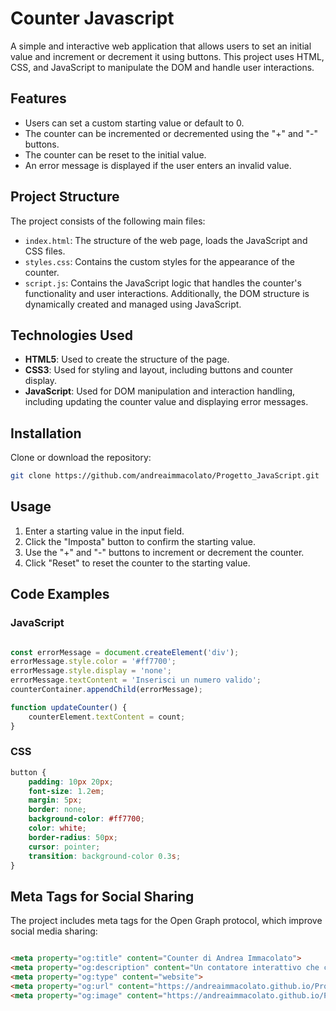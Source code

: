 # Counter Javascript

A simple and interactive web application that allows users to set an initial value and increment or decrement it using buttons. This project uses HTML, CSS, and JavaScript to manipulate the DOM and handle user interactions.

## Features

- Users can set a custom starting value or default to 0.
- The counter can be incremented or decremented using the "+" and "-" buttons.
- The counter can be reset to the initial value.
- An error message is displayed if the user enters an invalid value.

## Project Structure

The project consists of the following main files:

- `index.html`: The structure of the web page, loads the JavaScript and CSS files.
- `styles.css`: Contains the custom styles for the appearance of the counter.
- `script.js`: Contains the JavaScript logic that handles the counter's functionality and user interactions. Additionally, the DOM structure is dynamically created and managed using JavaScript.

## Technologies Used

- **HTML5**: Used to create the structure of the page.
- **CSS3**: Used for styling and layout, including buttons and counter display.
- **JavaScript**: Used for DOM manipulation and interaction handling, including updating the counter value and displaying error messages.

## Installation

Clone or download the repository:

```bash
git clone https://github.com/andreaimmacolato/Progetto_JavaScript.git
```

## Usage

1. Enter a starting value in the input field.
2. Click the "Imposta" button to confirm the starting value.
3. Use the "+" and "-" buttons to increment or decrement the counter.
4. Click "Reset" to reset the counter to the starting value.

## Code Examples

### JavaScript

```javascript

const errorMessage = document.createElement('div');
errorMessage.style.color = '#ff7700';  
errorMessage.style.display = 'none'; 
errorMessage.textContent = 'Inserisci un numero valido';
counterContainer.appendChild(errorMessage);

function updateCounter() {
    counterElement.textContent = count;
}
```
### CSS

```css
button {
    padding: 10px 20px;
    font-size: 1.2em;
    margin: 5px;
    border: none;
    background-color: #ff7700;
    color: white;
    border-radius: 50px;
    cursor: pointer;
    transition: background-color 0.3s;
}
```

## Meta Tags for Social Sharing

The project includes meta tags for the Open Graph protocol, which improve social media sharing:

```html

<meta property="og:title" content="Counter di Andrea Immacolato">
<meta property="og:description" content="Un contatore interattivo che consente agli utenti di impostare, incrementare e decrementare i valori utilizzando JavaScript.">
<meta property="og:type" content="website">
<meta property="og:url" content="https://andreaimmacolato.github.io/Progetto_JavaScript/">
<meta property="og:image" content="https://andreaimmacolato.github.io/Progetto_JavaScript/img/counter.jpg">
```
